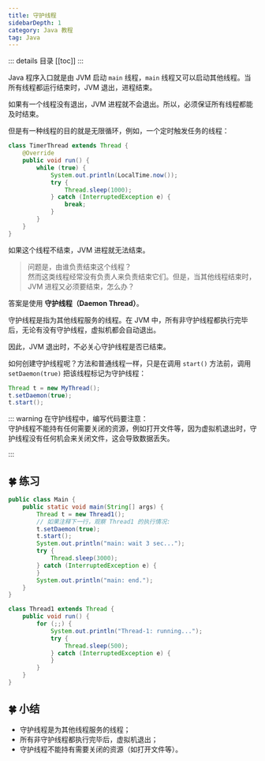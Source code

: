 ```yaml
---
title: 守护线程
sidebarDepth: 1
category: Java 教程
tag: Java
---
```


::: details 目录
[[toc]]
:::

Java 程序入口就是由 JVM 启动 `main` 线程，`main` 线程又可以启动其他线程。当所有线程都运行结束时，JVM 退出，进程结束。

如果有一个线程没有退出，JVM 进程就不会退出。所以，必须保证所有线程都能及时结束。

但是有一种线程的目的就是无限循环，例如，一个定时触发任务的线程：

```java
class TimerThread extends Thread {
    @Override
    public void run() {
        while (true) {
            System.out.println(LocalTime.now());
            try {
                Thread.sleep(1000);
            } catch (InterruptedException e) {
                break;
            }
        }
    }
}
```

如果这个线程不结束，JVM 进程就无法结束。

> 问题是，由谁负责结束这个线程？  
> 然而这类线程经常没有负责人来负责结束它们。但是，当其他线程结束时，JVM 进程又必须要结束，怎么办？

答案是使用 **守护线程（Daemon Thread）**。

守护线程是指为其他线程服务的线程。在 JVM 中，所有非守护线程都执行完毕后，无论有没有守护线程，虚拟机都会自动退出。

因此，JVM 退出时，不必关心守护线程是否已结束。

如何创建守护线程呢？方法和普通线程一样，只是在调用 `start()` 方法前，调用 `setDaemon(true)` 把该线程标记为守护线程：

```java
Thread t = new MyThread();
t.setDaemon(true);
t.start();
```

::: warning
在守护线程中，编写代码要注意：  
守护线程不能持有任何需要关闭的资源，例如打开文件等，因为虚拟机退出时，守护线程没有任何机会来关闭文件，这会导致数据丢失。

:::

## 🍀 练习

```java {5}
public class Main {
    public static void main(String[] args) {
        Thread t = new Thread1();
        // 如果注释下一行，观察 Thread1 的执行情况:
        t.setDaemon(true);
        t.start();
        System.out.println("main: wait 3 sec...");
        try {
            Thread.sleep(3000);
        } catch (InterruptedException e) {
        }
        System.out.println("main: end.");
    }
}

class Thread1 extends Thread {
    public void run() {
        for (;;) {
            System.out.println("Thread-1: running...");
            try {
                Thread.sleep(500);
            } catch (InterruptedException e) {
            }
        }
    }
}
```

## 🍀 小结

- 守护线程是为其他线程服务的线程；
- 所有非守护线程都执行完毕后，虚拟机退出；
- 守护线程不能持有需要关闭的资源（如打开文件等）。
